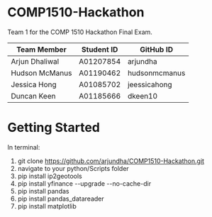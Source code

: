 # COMP1510-Hackathon

Team 1 for the COMP 1510 Hackathon Final Exam.


| Team Member | Student ID | GitHub ID |
| --- | --- | --- |
| Arjun Dhaliwal | A01207854 | arjundha |
| Hudson McManus | A01190462 | hudsonmcmanus |
| Jessica Hong | A01085702 | jeessicahong |
| Duncan Keen | A01185666 | dkeen10 |

Getting Started
===============
In terminal:
1. git clone https://github.com/arjundha/COMP1510-Hackathon.git
2. navigate to your python/Scripts folder
2. pip install ip2geotools
3. pip install yfinance --upgrade --no-cache-dir
4. pip install pandas
5. pip install pandas_datareader
6. pip install matplotlib
